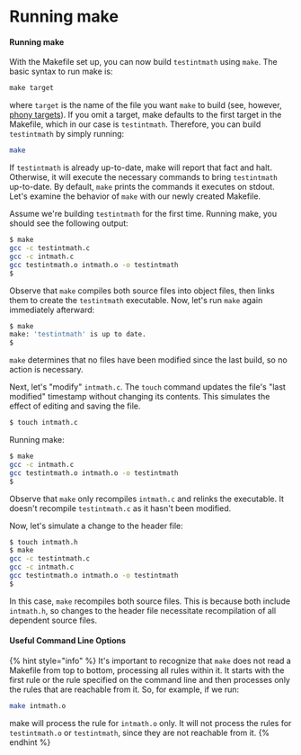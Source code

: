 # Running make

#### Running make

With the Makefile set up, you can now build `testintmath` using `make`. The basic syntax to run make is:

```makefile
make target
```

where `target` is the name of the file you want `make` to build (see, however, [phony targets](makefile-version-2-phony-targets.md)). If you omit a target, make defaults to the first target in the Makefile, which in our case is `testintmath`. Therefore, you can build `testintmath` by simply running:

```bash
make
```

If `testintmath` is already up-to-date, make will report that fact and halt. Otherwise, it will execute the necessary commands to bring `testintmath` up-to-date. By default, `make` prints the commands it executes on stdout. Let's examine the behavior of `make` with our newly created Makefile.&#x20;

Assume we're building `testintmath` for the first time. Running make, you should see the following output:

```bash
$ make
gcc -c testintmath.c
gcc -c intmath.c
gcc testintmath.o intmath.o -o testintmath
$
```

Observe that `make` compiles both source files into object files, then links them to create the `testintmath` executable. Now, let's run `make` again immediately afterward:

```bash
$ make
make: 'testintmath' is up to date.
$
```

`make` determines that no files have been modified since the last build, so no action is necessary.

Next, let's "modify" `intmath.c`. The `touch` command updates the file's "last modified" timestamp without changing its contents. This simulates the effect of editing and saving the file.

```bash
$ touch intmath.c
```

Running make:

```bash
$ make
gcc -c intmath.c
gcc testintmath.o intmath.o -o testintmath
$
```

Observe that `make` only recompiles `intmath.c` and relinks the executable. It doesn't recompile `testintmath.c` as it hasn't been modified.

Now, let's simulate a change to the header file:

```bash
$ touch intmath.h
$ make
gcc -c testintmath.c
gcc -c intmath.c
gcc testintmath.o intmath.o -o testintmath
$
```

In this case, `make` recompiles both source files. This is because both include `intmath.h`, so changes to the header file necessitate recompilation of all dependent source files.

#### Useful Command Line Options





















{% hint style="info" %}
It's important to recognize that `make` does not read a Makefile from top to bottom, processing all rules within it. It starts with the first rule or the rule specified on the command line and then processes only the rules that are reachable from it. So, for example, if we run:

```bash
make intmath.o
```

make will process the rule for `intmath.o` only. It will not process the rules for `testintmath.o` or `testintmath`, since they are not reachable from it.
{% endhint %}
